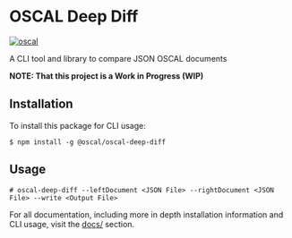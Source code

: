 # OSCAL Deep Diff
[![oscal](https://circleci.com/gh/usnistgov/oscal-deep-diff.svg?style=svg)](https://github.com/usnistgov/oscal-deep-diff/tree/master/.circleci)

A CLI tool and library to compare JSON OSCAL documents

**NOTE: That this project is a Work in Progress (WIP)**

## Installation
To install this package for CLI usage:
```
$ npm install -g @oscal/oscal-deep-diff
```

## Usage
```
# oscal-deep-diff --leftDocument <JSON File> --rightDocument <JSON File> --write <Output File>
```

For all documentation, including more in depth installation information and CLI usage, visit the [docs/](https://github.com/usnistgov/oscal-deep-diff/tree/master/docs) section.
